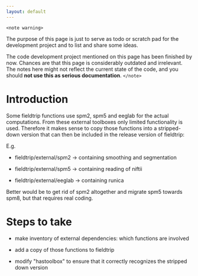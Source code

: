```yaml
---
layout: default
---
```


`<note warning>`

The purpose of this page is just to serve as todo or scratch pad for the development project and to list and share some ideas. 

The code development project mentioned on this page has been finished by now. Chances are that this page is considerably outdated and irrelevant. The notes here might not reflect the current state of the code, and you should **not use this as serious documentation**.
`</note>`

# Introduction

Some fieldtrip functions use spm2, spm5 and eeglab for the actual computations. From these external toolboxes only limited functionality is used. Therefore it makes sense to copy those functions into a stripped-down version that can then be included in the release version of fieldtrip: 

E.g.

*  fieldtrip/external/spm2 -> containing smoothing and segmentation

*  fieldtrip/external/spm5 -> containing reading of niftii

*  fieldtrip/external/eeglab -> containing runica

Better would be to get rid of spm2 altogether and migrate spm5 towards spm8, but that requires real coding. 

# Steps to take

*  make inventory of external dependencies: which functions are involved

*  add a copy of those functions to fieldtrip

*  modify "hastoolbox" to ensure that it correctly recognizes the stripped down version

 

